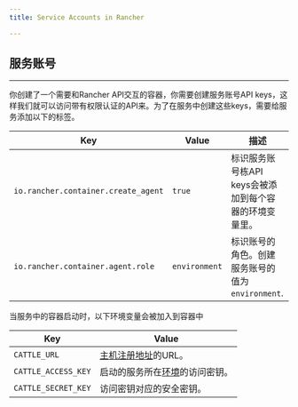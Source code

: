 ```yaml
---
title: Service Accounts in Rancher

---
```


## 服务账号
---

你创建了一个需要和Rancher API交互的容器，你需要创建服务账号API keys，这样我们就可以访问带有权限认证的API来。为了在服务中创建这些keys，需要给服务添加以下的标签。

Key | Value |描述
----|-----|---
`io.rancher.container.create_agent` | `true` | 标识服务账号栋API keys会被添加到每个容器的环境变量里。
`io.rancher.container.agent.role` | `environment` | 标识账号的角色。创建服务账号的值为`environment`.

当服务中的容器启动时，以下环境变量会被加入到容器中

Key| Value
---|---
`CATTLE_URL` | [主机注册地址]({{site.baseurl}}/rancher/{{page.version}}/{{page.lang}}/configuration/settings/#主机注册)的URL。
`CATTLE_ACCESS_KEY` | 启动的服务所在[环境]({{site.baseurl}}/rancher/{{page.version}}/{{page.lang}}/environments/)的访问密钥。
`CATTLE_SECRET_KEY` | 访问密钥对应的安全密钥。
